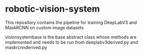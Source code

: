 # robotic-vision-system
This repository contains the pipeline for training DeepLabV3 and MaskRCNN on custom image datasets

visionsystembase is the base abstract class whose methods are implemented and needs to be run from deeplabv3derived.py and maskrcnnderived.py
